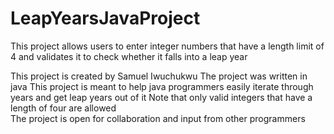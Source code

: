 # LeapYearsJavaProject
This project allows users to enter integer numbers that have a length limit of 4 and validates it to check whether it falls into a leap year

This project is created by Samuel Iwuchukwu
The project was written in java
This project is meant to help java programmers easily iterate through years and get leap years out of it
Note that only valid integers that have a length of four are allowed  
The project is open for collaboration and input from other programmers
